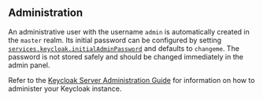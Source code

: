 ## Administration

An administrative user with the username `admin` is automatically created in the `master` realm. Its initial password can be configured by setting [`services.keycloak.initialAdminPassword`](options.html#opt-services.keycloak.initialAdminPassword) and defaults to `changeme`. The password is not stored safely and should be changed immediately in the admin panel.

Refer to the [Keycloak Server Administration Guide](https://www.keycloak.org/docs/latest/server_admin/index.html) for information on how to administer your Keycloak instance.
